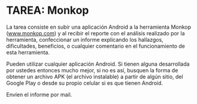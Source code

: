 # TAREA: Monkop

La tarea consiste en subir una aplicación Android a la herramienta Monkop (www.monkop.com) y al recibir el reporte con el análisis realizado por la herramienta, confeccionar un informe explicando los hallazgos, dificultades, beneficios, o cualquier comentario en el funcionamiento de esta herramienta. 

Pueden utilizar cualquier aplicación Android. Si tienen alguna desarrollada por ustedes entonces mucho mejor, si no es así, busquen la forma de obtener un archivo APK (el archivo instalable) a partir de algún sitio, del Google Play o desde su propio celular si es que tienen Android. 

Envíen el informe por mail. 